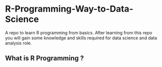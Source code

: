 # R-Programming-Way-to-Data-Science
A repo to learn R programming from basics. After learning from this repo you will gain some knowledge and skills required for data science and data analysis role.

## What is R Programming ?
